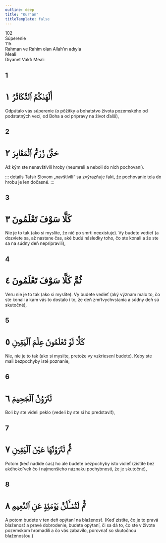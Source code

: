 ```yaml
---
outline: deep
title: "Kur'an"
titleTemplate: false
---
```


<!--CHAPTER INTRO-->
<div class="chapter-title-wrapper">
<div class="chapter-title">102</div>
<div class="chapter-title-slovak">Súperenie</div>
<div class="chapter-opening">115</div>
<div class="chapter-opening-slovak">Rahman ve Rahim olan Allah'ın adıyla</div>
</div>

<div class="intro2-wrapper">
<div class="chapter-info-wrapper">
<div class="chapter-info-translation">Meali</div>
<div class="chapter-info-name">Diyanet Vakfı Meali</div>
</div>

</div>

## 1

<!-- CHAPTER NUMBERS -->
<Badge type="info" text="102:1" class="badge" />
<div>
<div class="main-verse" >
<!-- ARABIC -->
<h1 class="verse-arabic">أَلْهَىٰكُمُ ٱلتَّكَاثُرُ ١</h1>
</div>
<!-- TÜRKÇE -->
<p>Odpútalo vás súperenie (o pôžitky a bohatstvo života pozemského od podstatných vecí, od Boha a od prípravy na život ďalší),</p>
</div>

<div class="break"></div>

## 2

<!-- CHAPTER NUMBERS -->
<Badge type="info" text="102:2" class="badge" />
<div>
<div class="main-verse" >
<!-- ARABIC -->
<h1 class="verse-arabic">حَتَّىٰ زُرْتُمُ ٱلْمَقَابِرَ ٢</h1>
</div>
<!-- TÜRKÇE -->
<p>Až kým ste nenavštívili hroby (neumreli a neboli do nich pochovaní).</p>
</div>
<!-- TAFSIR -->

::: details Tafsir
Slovom „navštívili“ sa zvýrazňuje fakt, že pochovanie tela do hrobu je len dočasné.
:::

<div class="break"></div>

## 3

<!-- CHAPTER NUMBERS -->
<Badge type="info" text="102:3" class="badge" />
<div>
<div class="main-verse" >
<!-- ARABIC -->
<h1 class="verse-arabic">كَلَّا سَوْفَ تَعْلَمُونَ ٣</h1>
</div>
<!-- TÜRKÇE -->
<p>Nie je to tak (ako si myslíte, že nič po smrti neexistuje). Vy budete vedieť (a dozviete sa, až nastane čas, aké budú následky toho, čo ste konali a že ste sa na súdny deň nepripravili),</p>
</div>

<div class="break"></div>

## 4

<!-- CHAPTER NUMBERS -->
<Badge type="info" text="102:4" class="badge" />
<div>
<div class="main-verse" >
<!-- ARABIC -->
<h1 class="verse-arabic">ثُمَّ كَلَّا سَوْفَ تَعْلَمُونَ ٤</h1>
</div>
<!-- TÜRKÇE -->
<p>Veru nie je to tak (ako si myslíte). Vy budete vedieť (aký význam malo to, čo ste konali a kam vás to dostalo i to, že deň zmŕtvychvstania a súdny deň sú skutočné),</p>
</div>

<div class="break"></div>

## 5

<!-- CHAPTER NUMBERS -->
<Badge type="info" text="102:5" class="badge" />
<div>
<div class="main-verse" >
<!-- ARABIC -->
<h1 class="verse-arabic">كَلَّا لَوْ تَعْلَمُونَ عِلْمَ ٱلْيَقِينِ ٥</h1>
</div>
<!-- TÜRKÇE -->
<p>Nie, nie je to tak (ako si myslíte, pretože vy vzkriesení budete). Keby ste mali bezpochyby isté poznanie,</p>
</div>
<div class="break"></div>

## 6

<!-- CHAPTER NUMBERS -->
<Badge type="info" text="102:6" class="badge" />
<div>
<div class="main-verse" >
<!-- ARABIC -->
<h1 class="verse-arabic">لَتَرَوُنَّ ٱلْجَحِيمَ ٦</h1>
</div>
<!-- TÜRKÇE -->
<p>Boli by ste videli peklo (vedeli by ste si ho predstaviť),</p>
</div>
<div class="break"></div>

## 7

<!-- CHAPTER NUMBERS -->
<Badge type="info" text="102:7" class="badge" />
<div>
<div class="main-verse" >
<!-- ARABIC -->
<h1 class="verse-arabic">ثُمَّ لَتَرَوُنَّهَا عَيْنَ ٱلْيَقِينِ ٧</h1>
</div>
<!-- TÜRKÇE -->
<p>Potom (keď nadíde čas) ho ale budete bezpochyby isto vidieť (zistíte bez akéhokoľvek čo i najmenšieho náznaku pochybnosti, že je skutočné),</p>
</div>
<div class="break"></div>

## 8

<!-- CHAPTER NUMBERS -->
<Badge type="info" text="102:8" class="badge" />
<div>
<div class="main-verse" >
<!-- ARABIC -->
<h1 class="verse-arabic">ثُمَّ لَتُسْـَٔلُنَّ يَوْمَئِذٍ عَنِ ٱلنَّعِيمِ ٨</h1>
</div>
<!-- TÜRKÇE -->
<p>A potom budete v ten deň opýtaní na blaženosť. (Keď zistíte, čo je to pravá blaženosť a pravé dobrodenie, budete opýtaní, či sa dá to, čo ste v živote pozemskom hromadili a čo vás zabavilo, porovnať so skutočnou blaženosťou.)</p>
</div>
